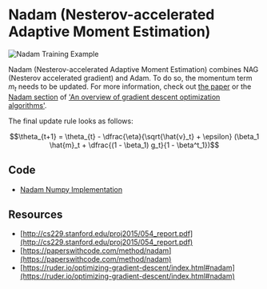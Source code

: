 # Nadam (Nesterov-accelerated Adaptive Moment Estimation)

![Nadam Training Example](doc/nadam_example.png)

Nadam (Nesterov-accelerated Adaptive Moment Estimation) combines NAG (Nesterov accelerated gradient) and Adam. To do so, the momentum term $m_t$ needs to be updated. For more information, check out [the paper](http://cs229.stanford.edu/proj2015/054_report.pdf) or the [Nadam section](https://ruder.io/optimizing-gradient-descent/index.html#nadam) of ['An overview of gradient descent optimization algorithms'](https://ruder.io/optimizing-gradient-descent/index.html).

The final update rule looks as follows:

$$\theta_{t+1} = \theta_{t} - \dfrac{\eta}{\sqrt{\hat{v}_t} + \epsilon} (\beta_1 \hat{m}_t + \dfrac{(1 - \beta_1) g_t}{1 - \beta^t_1})$$

## Code

- [Nadam Numpy Implementation](code/nadam.py)

## Resources

- [http://cs229.stanford.edu/proj2015/054_report.pdf](http://cs229.stanford.edu/proj2015/054_report.pdf)
- [https://paperswithcode.com/method/nadam](https://paperswithcode.com/method/nadam)
- [https://ruder.io/optimizing-gradient-descent/index.html#nadam](https://ruder.io/optimizing-gradient-descent/index.html#nadam)
